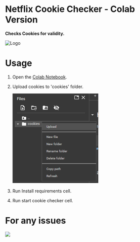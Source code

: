 
# Netflix Cookie Checker - Colab Version

**Checks Cookies for validity.**

![Logo](images/netflix_logo.jpg)


# Usage

1. Open the [Colab Notebook](https://colab.research.google.com/drive/1DP-77oUKjB4ERMaWvpWyffyRtiqFj-Ae?usp=sharing).
2. Upload cookies to 'cookies' folder.

   ![Upload](images/upload.png)
3. Run Install requirements cell.
4. Run start cookie checker cell.

# For any issues
<a href="https://discord.gg/RSCdKeKB5X"><img src="https://discord.com/api/guilds/1121457935822901278/widget.png?style=banner2"></a>
